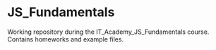 # JS_Fundamentals
Working repository during the IT_Academy_JS_Fundamentals course.<br>
Contains homeworks and example files.
